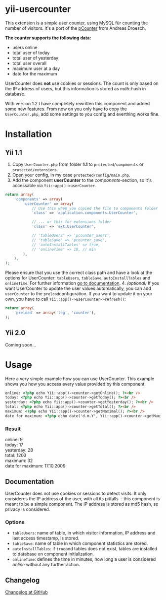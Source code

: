 # yii-usercounter

This extension is a simple user counter, using MySQL für counting the number of visitors. It's a port of the [pCounter](http://andreas.droesch.de/projekte/pcounter/) from Andreas Droesch.

**The counter supports the following data:**

* users online
* total user of today
* total user of yesterday
* total user overall
* maximum user at a day
* date for the maximum

UserCounter does **not** use cookies or sessions. The count is only based on the IP address of users, but this information is stored as md5-hash in database.

With version 1.2 I have completely rewritten this component and added some new features. From now on you only have to copy the `UserCounter.php`, add some settings to you config and everthing works fine.


# Installation

## Yii 1.1
1. Copy `UserCounter.php` from folder **1.1** to `protected/components` or `protected/extensions`.
2. Open your config, in my case `protected/config/main.php`.
3. Add the component **userCounter** to the *components*-section, so it's accessable via `Yii::app()->userCounter`.
```php
return array(
    'components' => array(
        'userCounter' => array(
            // Use this when you copied the file to components folder
            'class' => 'application.components.UserCounter',

            // ... or this for extensions folder
            'class' => 'ext.UserCounter',

            // 'tableUsers' => 'pcounter_users',
            // 'tableSave' => 'pcounter_save',
            // 'autoInstallTables' => true,
            // 'onlineTime' => 10, // min
        ),
    ),
);
```
Please ensure that you use the correct class path and have a look at the options for UserCounter: `tableUsers`, `tableSave`, `autoInstallTables` and `onlineTime`. For further information [go to documentation](#documentation).
4. *(optional)* If you want UserCounter to update the user values automatically, you can add `userCounter` to the `preload`configuration. If you want to update it on your own, you have to call `Yii::app()->userCounter->refresh()`:
```php
return array(
	'preload' => array('log', 'counter'),
);
```

## Yii 2.0

Coming soon...


# Usage

Here a very simple example how you can use UserCounter. This example shows you how you access every value provided by this component.
```html
online: <?php echo Yii::app()->counter->getOnline(); ?><br />
today: <?php echo Yii::app()->counter->getToday(); ?><br />
yesterday: <?php echo Yii::app()->counter->getYesterday(); ?><br />
total: <?php echo Yii::app()->counter->getTotal(); ?><br />
maximum: <?php echo Yii::app()->counter->getMaximal(); ?><br />
date for maximum: <?php echo date('d.m.Y', Yii::app()->counter->getMaximalTime()); ?>
```
### Result

online: 9  
today: 17  
yesterday: 28  
total: 1203  
maximum: 32  
date for maximum: 17.10.2009


## Documentation

UserCounter does not use cookies or sessions to detect visits. It only consideres the IP address of the user, with all its pitfalls ‒ this component is meant to be a simple component. The IP address is stored as md5 hash, so privacy is considered.

### Options

* `tableUsers`: name of table, in which visitor information, IP address and last access timestamp, is stored.
* `tableSave`: name of table in which component statistics are stored.
* `autoInstallTables`: if `true`and tables does not exist, tables are installed to database on component initialization.
* `onlineTime`: defines the time in minutes, how long a user is considered *online* without any further action.

## Changelog

[Changelog at GitHub](https://github.com/armin-pfaeffle/yii-usercounter/tree/master/CHANGELOG.md)
